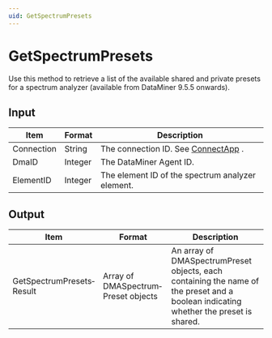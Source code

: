 ```yaml
---
uid: GetSpectrumPresets
---
```


# GetSpectrumPresets

Use this method to retrieve a list of the available shared and private presets for a spectrum analyzer (available from DataMiner 9.5.5 onwards).

## Input

| Item       | Format  | Description                                                                      |
|------------|---------|----------------------------------------------------------------------------------|
| Connection | String  | The connection ID. See [ConnectApp](xref:ConnectApp) . |
| DmaID      | Integer | The DataMiner Agent ID.                                                          |
| ElementID  | Integer | The element ID of the spectrum analyzer element.                                 |

## Output

| Item                      | Format                              | Description                                                                                                                          |
|---------------------------|-------------------------------------|--------------------------------------------------------------------------------------------------------------------------------------|
| GetSpectrumPresets­Result | Array of DMASpectrum­Preset objects | An array of DMASpectrumPreset objects, each containing the name of the preset and a boolean indicating whether the preset is shared. |

